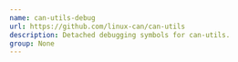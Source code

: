 ```yaml
---
name: can-utils-debug
url: https://github.com/linux-can/can-utils
description: Detached debugging symbols for can-utils.
group: None
---
```

